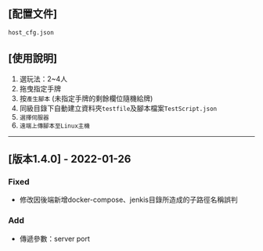 ## [配置文件]
`host_cfg.json`

## [使用說明]

1. 選玩法：2~4人
2. 拖曳指定手牌
3. 按`產生腳本` (未指定手牌的剩餘欄位隨機給牌)
4. 同級目錄下自動建立資料夾`testfile`及腳本檔案`TestScript.json`
5. `選擇伺服器`
6. `遠端上傳腳本至Linux主機`

---

## [版本1.4.0] - 2022-01-26

### Fixed 
- 修改因後端新增docker-compose、jenkis目錄所造成的子路徑名稱誤判
### Add
- 傳遞參數：server port

